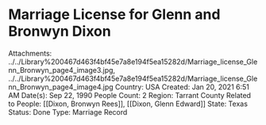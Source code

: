 # Marriage License for Glenn and Bronwyn Dixon

Attachments: ../../Library%200467d463f4bf45e7a8e194f5ea15282d/Marriage_license_Glenn_Bronwyn_page4_image3.jpg, ../../Library%200467d463f4bf45e7a8e194f5ea15282d/Marriage_license_Glenn_Bronwyn_page4_image4.jpg
Country: USA
Created: Jan 20, 2021 6:51 AM
Date(s): Sep 22, 1990
People Count: 2
Region: Tarrant County
Related to People: [[Dixon, Bronwyn Rees]], [[Dixon, Glenn Edward]]
State: Texas
Status: Done
Type: Marriage Record